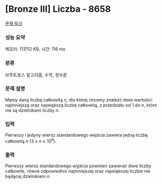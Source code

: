 # [Bronze III] Liczba - 8658 

[문제 링크](https://www.acmicpc.net/problem/8658) 

### 성능 요약

메모리: 113112 KB, 시간: 116 ms

### 분류

브루트포스 알고리즘, 수학, 정수론

### 문제 설명

<p>Mamy daną liczbę całkowitą <em>n</em>, dla której chcemy znaleźć dwie wartości: najmniejszą oraz największą liczbę całkowitą, z przedziału od 1 do <em>n</em>, które nie są dzielnikami liczby <em>n</em>.</p>

### 입력 

 <p>Pierwszy i jedyny wiersz standardowego wejścia zawiera jedną liczbę całkowitą <em>n</em> (3 ≤ <em>n</em> ≤ 10<sup>9</sup>).</p>

### 출력 

 <p>Pierwszy wiersz standardowego wyjścia powinien zawierać dwie liczby całkowite, równe odpowiednio najmniejszej oraz największej liczbie nie będącej dzielnikiem <em>n</em>.</p>

